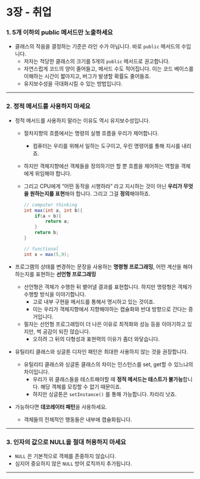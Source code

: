 # 3장 - 취업

### 1. 5개 이하의 public 메서드만 노출하세요

- 클래스의 작음을 결정하는 기준은 라인 수가 아닙니다. 바로 `public` 메서드의 수입니다.
    - 저자는 적당한 클래스의 크기를 5개의 `public` 메서드로 권고합니다.
    - 자연스럽게 코드의 양이 줄어들고, 메서드 수도 적어집니다. 이는 코드 베이스를 이해하는 시간이 짧아지고, 버그가 발생할 확률도 줄어들죠.
    - 유지보수성을 극대화시킬 수 있는 방법입니다.

---

### 2. 정적 메서드를 사용하지 마세요

- 정적 메서드를 사용하지 말라는 이유도 역시 유지보수성입니다.
    - 절차지향의 흐름에서는 명령의 실행 흐름을 우리가 제어합니다.
        - 컴퓨터는 우리를 위해서 일하는 도구이고, 우린 명령어를 통해 지시를 내리죠.
    - 하지만 객체지향에선 객체들을 정의하기만 할 뿐 흐름을 제어하는 역할을 객체에게 위임해야 합니다.
    - 그리고 CPU에게 “어떤 동작을 시행하라” 라고 지시하는 것이 아닌 **우리가 무엇을 원하는지를 표현**해야 합니다. 그리고 그걸 **정의**해야하죠.
        
        ```java
        // computer thinking
        int max(int a, int b){
        	if(a > b){
        		return a;
        	}
        	return b;
        }
        
        // functional
        int x = max(5,9);
        ```
        
- 프로그램의 상태를 변경하는 문장을 사용하는 **명령형 프로그래밍**, 어떤 계산을 해야하는지를 표현하는 **선언형 프로그래밍**
    - 선언형은 객체가 수행한 뒤 뱉어낼 결과를 표현합니다. 하지만 명령형은 객체가 수행할 방식을 이야기합니다.
        - 고로 내부 구현을 메서드를 통해서 명시하고 있는 것이죠.
        - 이는 우리가 객체지향에서 지향해야하는 캡슐화와 반대 방향으로 간다는 증거입니다.
    - 필자는 선언형 프로그래밍이 더 나은 이유로 최적화와 성능 등을 이야기하고 있지만, 썩 공감이 되진 않습니다.
        - 오히려 그 뒤의 다형성과 표현력의 이유가 좀더 와닿습니다.
- 유틸리티 클래스와 싱글톤 디자인 패턴은 최대한 사용하지 않는 것을 권장합니다.
    - 유틸리티 클래스와 싱글톤 클래스의 차이는 인스턴스를 set, get할 수 있느냐의 차이입니다.
        - 우리가 위 클래스들을 테스트해야할 때 **정적 메서드는 테스트가 불가능**합니다. 해당 객체를 모킹할 수 없기 때문이죠.
        - 하지만 싱글톤은 `setInstance()` 를 통해 가능합니다. 차라리 낫죠.
- 가능하다면 **데코레이터 패턴**을 사용하세요.
    - 객체들의 전체적인 행동들은 내부에 캡슐화됩니다.

---

### 3. 인자의 값으로 NULL을 절대 허용하지 마세요

- `NULL` 은 기본적으로 객체를 존중하지 않습니다.
- 심지어 중요하지 않은 `NULL` 방어 로직까지 추가됩니다.

---